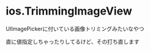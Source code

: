 ios.TrimmingImageView
=====================

UIImagePickerに付いている画像トリミングみたいなやつ

直に値指定しちゃったりしてるけど、その打ち直します